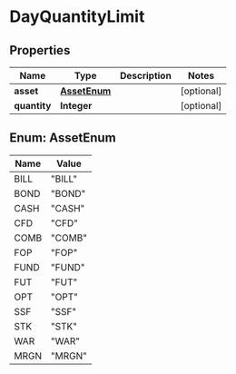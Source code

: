 

# DayQuantityLimit


## Properties

| Name | Type | Description | Notes |
|------------ | ------------- | ------------- | -------------|
|**asset** | [**AssetEnum**](#AssetEnum) |  |  [optional] |
|**quantity** | **Integer** |  |  [optional] |



## Enum: AssetEnum

| Name | Value |
|---- | -----|
| BILL | &quot;BILL&quot; |
| BOND | &quot;BOND&quot; |
| CASH | &quot;CASH&quot; |
| CFD | &quot;CFD&quot; |
| COMB | &quot;COMB&quot; |
| FOP | &quot;FOP&quot; |
| FUND | &quot;FUND&quot; |
| FUT | &quot;FUT&quot; |
| OPT | &quot;OPT&quot; |
| SSF | &quot;SSF&quot; |
| STK | &quot;STK&quot; |
| WAR | &quot;WAR&quot; |
| MRGN | &quot;MRGN&quot; |



